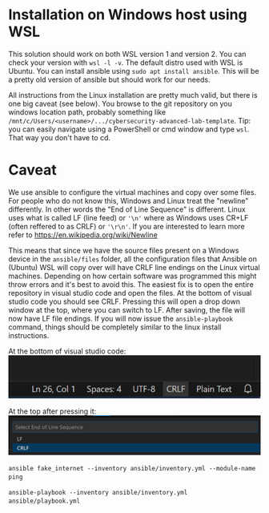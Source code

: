 # Installation on Windows host using WSL

This solution should work on both WSL version 1 and version 2. You can check your version with `wsl -l -v`. The default distro used with WSL is Ubuntu. You can install ansible using `sudo apt install ansible`. This will be a pretty old version of ansible but should work for our needs.

All instructions from the Linux installation are pretty much valid, but there is one big caveat (see below). You browse to the git repository on you windows location path, probably something like `/mnt/c/Users/<username>/.../cybersecurity-advanced-lab-template`. Tip: you can easily navigate using a PowerShell or cmd window and type `wsl`. That way you don't have to cd. 

# Caveat

We use ansible to configure the virtual machines and copy over some files. For people who do not know this, Windows and Linux treat the "newline" differently. In other words the "End of Line Sequence" is different. Linux uses what is called LF (line feed) or `'\n'` where as Windows uses CR+LF (often reffered to as CRLF) or `'\r\n'`. If you are interested to learn more refer to <https://en.wikipedia.org/wiki/Newline>

This means that since we have the source files present on a Windows device in the `ansible/files` folder, all the configuration files that Ansible on (Ubuntu) WSL will copy over will have CRLF line endings on the Linux virtual machines. Depending on how certain software was programmed this might throw errors and it's best to avoid this. The easiest fix is to open the entire repository in visual studio code and open the files. At the bottom of visual studio code you should see CRLF. Pressing this will open a drop down window at the top, where you can switch to LF. After saving, the file will now have LF file endings. If you will now issue the `ansible-playbook` command, things should be completely similar to the linux install instructions.

At the bottom of visual studio code:
![crlf-lf](./img/crlf-lf.png) 


At the top after pressing it:
![crlf-lf dropdown](./img/crlf-lf-dropdown.png) 


`ansible fake_internet --inventory ansible/inventory.yml --module-name ping`

`ansible-playbook --inventory ansible/inventory.yml ansible/playbook.yml`